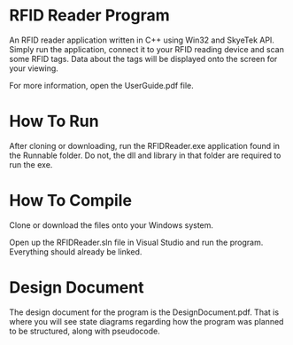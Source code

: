 # RFID Reader Program

An RFID reader application written in C++ using Win32 and SkyeTek API. Simply run the application, connect it to your RFID reading device and scan some RFID tags. Data about the tags will be displayed onto the screen for your viewing.

For more information, open the UserGuide.pdf file.

# How To Run
After cloning or downloading, run the RFIDReader.exe application found in the Runnable folder. Do not, the dll and library in that folder are required to run the exe.

# How To Compile
Clone or download the files onto your Windows system.

Open up the RFIDReader.sln file in Visual Studio and run the program. Everything should already be linked.

# Design Document
The design document for the program is the DesignDocument.pdf. That is where you will see state diagrams regarding how the program was planned to be structured, along with pseudocode.
